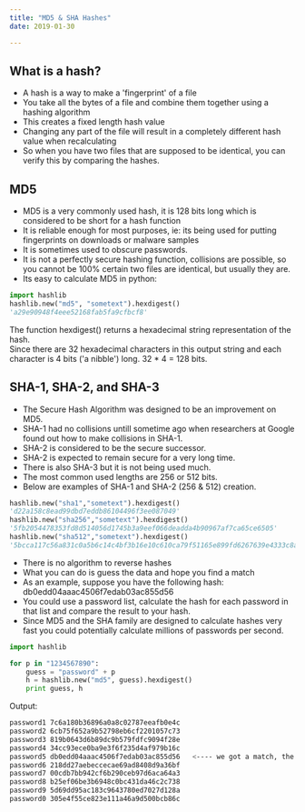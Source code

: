 ```yaml
---
title: "MD5 & SHA Hashes"
date: 2019-01-30

---
```


## What is a hash?

* A hash is a way to make a 'fingerprint' of a file
* You take all the bytes of a file and combine them together using a hashing algorithm
* This creates a fixed length hash value
* Changing any part of the file will result in a completely different hash value when recalculating
* So when you have two files that are supposed to be identical, you can verify this by comparing the hashes.

## MD5

* MD5 is a very commonly used hash, it is 128 bits long which is considered to be short for a hash function
* It is reliable enough for most purposes, ie: its being used for putting fingerprints on downloads or malware samples
* It is sometimes used to obscure passwords.
* It is not a perfectly secure hashing function, collisions are possible, so you cannot be 100% certain two files are identical, but usually they are.
* Its easy to calculate MD5 in python:

```python
import hashlib
hashlib.new("md5", "sometext").hexdigest()
'a29e90948f4eee52168fab5fa9cfbcf8'
```

The function hexdigest() returns a hexadecimal string representation of the hash.  
Since there are 32 hexadecimal characters in this output string and each character is 4 bits ('a nibble') long. 32 * 4 = 128 bits.

## SHA-1, SHA-2, and SHA-3

* The Secure Hash Algorithm was designed to be an improvement on MD5.
* SHA-1 had no collisions untill sometime ago when researchers at Google found out how to make collisions in SHA-1.
* SHA-2 is considered to be the secure successor.
* SHA-2 is expected to remain secure for a very long time.
* There is also SHA-3 but it is not being used much.
* The most common used lengths are 256 or 512 bits.
* Below are examples of SHA-1 and SHA-2 (256 & 512) creation.

```python
hashlib.new("sha1","sometext").hexdigest()
'd22a158c8ead99dbd7eddb86104496f3ee087049'
hashlib.new("sha256","sometext").hexdigest()
'5fb2054478353fd8d514056d1745b3a9eef066deadda4b90967af7ca65ce6505'
hashlib.new("sha512","sometext").hexdigest()
'5bcca117c56a831c0a5b6c14c4bf3b16e10c610ca79f51165e899fd6267639e4333c8a1f973688d7c88b3950f58961d75bc5d4036ded30a10fb6432317abdd8a'
```

* There is no algorithm to reverse hashes
* What you can do is guess the data and hope you find a match
* As an example, suppose you have the following hash: db0edd04aaac4506f7edab03ac855d56
* You could use a password list, calculate the hash for each password in that list and compare the result to your hash.
* Since MD5 and the SHA family are designed to calculate hashes very fast you could potentially calculate millions of passwords per second.

```python
import hashlib

for p in "1234567890":
    guess = "password" + p
    h = hashlib.new("md5", guess).hexdigest()
    print guess, h

```

Output:

```sh
password1 7c6a180b36896a0a8c02787eeafb0e4c
password2 6cb75f652a9b52798eb6cf2201057c73
password3 819b0643d6b89dc9b579fdfc9094f28e
password4 34cc93ece0ba9e3f6f235d4af979b16c
password5 db0edd04aaac4506f7edab03ac855d56   <---- we got a match, the password is 'password5'
password6 218dd27aebeccecae69ad8408d9a36bf
password7 00cdb7bb942cf6b290ceb97d6aca64a3
password8 b25ef06be3b6948c0bc431da46c2c738
password9 5d69dd95ac183c9643780ed7027d128a
password0 305e4f55ce823e111a46a9d500bcb86c
```
